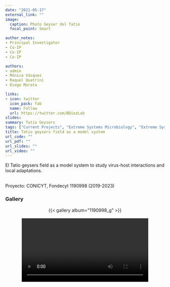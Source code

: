 ```yaml
---
date: "2021-05-17"
external_link: ""
image:
  caption: Photo Geyser del Tatio
  focal_point: Smart

author_notes:
- Principal Investigator
- Co-IP
- Co-IP
- Co-IP

authors:
- admin
- Mónica Vásquez
- Raquel Quatrini 
- Diego Morata

links:
- icon: twitter
  icon_pack: fab
  name: Follow
  url: https://twitter.com/BDiezLab
slides: 
summary: Tatio Geysers
tags: ["Current Projects", "Extreme Systems Microbiology", "Extreme Systems Virology"]
title: Tatio geysers field as a model system 
url_code: ""
url_pdf: ""
url_slides: ""
url_video: ""
---
```


El Tatio geysers field as a model system to study virus-host interactions and local adaptations. <br><br>


Proyecto: CONICYT, Fondecyt 1190998 (2019-2023)

<div class="container">

### Gallery

  <center>
  {{< gallery album="1190998_g" >}}
  </center>
  
  <br>
  
  <center>
  <video src="./Geisers_Tatio.mov" height="200" controls="controls" name="Tatio Geisers"></video>
  </center>
</div>

